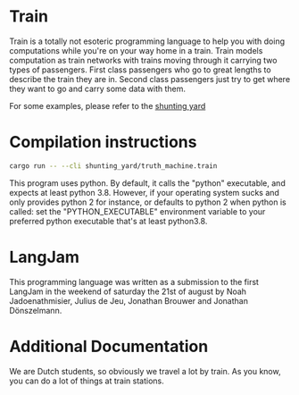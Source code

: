 # Train

Train is a totally not esoteric programming language to help you with 
doing computations while you're on your way home in a train. 
Train models computation as train networks with trains moving through it
carrying two types of passengers. First class passengers who go to great 
lengths to describe the train they are in. Second class passengers
just try to get where they want to go and carry some data with them.

For some examples, please refer to the [shunting yard](shunting_yard)

# Compilation instructions
```bash
cargo run -- --cli shunting_yard/truth_machine.train
```

This program uses python. By default, it calls the "python" executable, and expects at least
python 3.8. However, if your operating system sucks and only provides python 2 for instance,
or defaults to python 2 when python is called: set the "PYTHON_EXECUTABLE" environment
variable to your preferred python executable that's at least python3.8.

# LangJam

This programming language was written as a submission to the first LangJam
in the weekend of saturday the 21st of august by Noah Jadoenathmisier, 
Julius de Jeu, Jonathan Brouwer and Jonathan Dönszelmann.

# Additional Documentation
We are Dutch students, so obviously we travel a lot by train. As you know, you can do a lot of things at train stations. 

